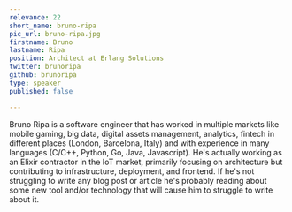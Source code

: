 ```yaml
---
relevance: 22
short_name: bruno-ripa
pic_url: bruno-ripa.jpg
firstname: Bruno
lastname: Ripa
position: Architect at Erlang Solutions
twitter: brunoripa
github: brunoripa
type: speaker
published: false

---
```

<p>Bruno Ripa is a software engineer that has worked in multiple markets like mobile gaming, big data, digital assets management, analytics, fintech in different places (London, Barcelona, Italy) and with experience in many languages (C/C++, Python, Go, Java, Javascript). He's actually working as an Elixir contractor in the IoT market, primarily focusing on architecture but contributing to infrastructure, deployment, and frontend. If he's not struggling to write any blog post or article he's probably reading about some new tool and/or technology that will cause him to struggle to write about it. </p>